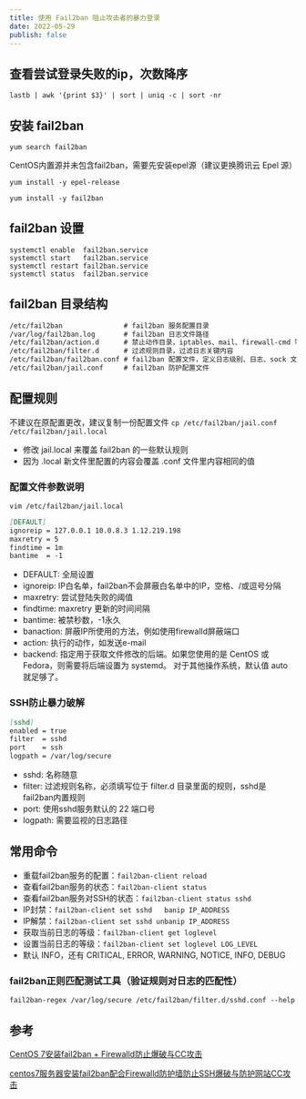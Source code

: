 ```yaml
---
title: 使用 Fail2ban 阻止攻击者的暴力登录
date: 2022-05-29
publish: false
---
```


## 查看尝试登录失败的ip，次数降序

`lastb | awk '{print $3}' | sort | uniq -c | sort -nr`

## 安装 fail2ban

`yum search fail2ban`

CentOS内置源并未包含fail2ban，需要先安装epel源（建议更换腾讯云 Epel 源）

`yum install -y epel-release`

`yum install -y fail2ban`

## fail2ban 设置

```linux
systemctl enable  fail2ban.service
systemctl start   fail2ban.service
systemctl restart fail2ban.service
systemctl status  fail2ban.service
```

## fail2ban 目录结构

```txt
/etc/fail2ban               # fail2ban 服务配置目录
/var/log/fail2ban.log       # fail2ban 日志文件路径
/etc/fail2ban/action.d      # 禁止动作目录，iptables、mail、firewall-cmd 等动作文件
/etc/fail2ban/filter.d      # 过滤规则目录，过滤日志关键内容
/etc/fail2ban/fail2ban.conf # fail2ban 配置文件，定义日志级别、日志、sock 文件位置等
/etc/fail2ban/jail.conf     # fail2ban 防护配置文件
```

## 配置规则

不建议在原配置更改，建议复制一份配置文件
`cp /etc/fail2ban/jail.conf /etc/fail2ban/jail.local`

* 修改 jail.local 来覆盖 fail2ban 的一些默认规则
* 因为 .local 新文件里配置的内容会覆盖 .conf 文件里内容相同的值

### 配置文件参数说明

`vim /etc/fail2ban/jail.local`

```markdown
[DEFAULT]
ignoreip = 127.0.0.1 10.0.8.3 1.12.219.198
maxretry = 5
findtime = 1m
bantime  = -1
```

* DEFAULT: 全局设置
* ignoreip: IP白名单，fail2ban不会屏蔽白名单中的IP，空格、/或逗号分隔
* maxretry: 尝试登陆失败的阈值
* findtime: maxretry 更新的时间间隔
* bantime: 被禁秒数，-1永久
* banaction: 屏蔽IP所使用的方法，例如使用firewalld屏蔽端口
* action: 执行的动作，如发送e-mail
* backend: 指定用于获取文件修改的后端。如果您使用的是 CentOS 或 Fedora，则需要将后端设置为 systemd。 对于其他操作系统，默认值 auto 就足够了。

### SSH防止暴力破解

```markdown
[sshd]
enabled = true
filter  = sshd
port    = ssh
logpath = /var/log/secure
```

* sshd: 名称随意
* filter: 过滤规则名称，必须填写位于 filter.d 目录里面的规则，sshd是fail2ban内置规则
* port: 使用sshd服务默认的 22 端口号
* logpath: 需要监视的日志路径

## 常用命令

* 重载fail2ban服务的配置：`fail2ban-client reload`
* 查看fail2ban服务的状态：`fail2ban-client status`
* 查看fail2ban服务对SSH的状态：`fail2ban-client status sshd`
* IP封禁：`fail2ban-client set sshd   banip IP_ADDRESS`
* IP解禁：`fail2ban-client set sshd unbanip IP_ADDRESS`
* 获取当前日志的等级：`fail2ban-client get loglevel`
* 设置当前日志的等级：`fail2ban-client set loglevel LOG_LEVEL`
* 默认 INFO，还有 CRITICAL, ERROR, WARNING, NOTICE, INFO, DEBUG

### fail2ban正则匹配测试工具（验证规则对日志的匹配性）

`fail2ban-regex /var/log/secure /etc/fail2ban/filter.d/sshd.conf --help`

## 参考

[CentOS 7安装fail2ban + Firewalld防止爆破与CC攻击](https://cloud.tencent.com/developer/article/2072020)

[centos7服务器安装fail2ban配合Firewalld防护墙防止SSH爆破与防护网站CC攻击](https://www.cheshirex.com/1979.html)
